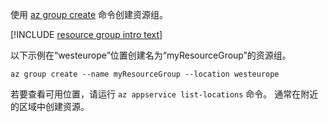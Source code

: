 使用 [az group create](/cli/azure/group#az_group_create) 命令创建资源组。

[!INCLUDE [resource group intro text](resource-group.md)]

以下示例在“westeurope”位置创建名为“myResourceGroup”的资源组。

```azurecli-interactive
az group create --name myResourceGroup --location westeurope
```

若要查看可用位置，请运行 `az appservice list-locations` 命令。 通常在附近的区域中创建资源。
